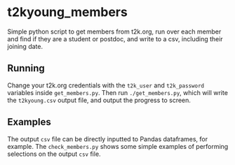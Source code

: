 # t2kyoung_members
Simple python script to get members from t2k.org, run over each member and find if they are a student or postdoc, and write to a csv, including their joining date. 

## Running
Change your t2k.org credentials with the `t2k_user` and `t2k_password` variables inside `get_members.py`. Then run `./get_members.py`, which will write the `t2kyoung.csv` output file, and output the progress to screen.

## Examples
The output `csv` file can be directly inputted to Pandas dataframes, for example. The `check_members.py` shows some simple examples of performing selections on the output `csv` file.
